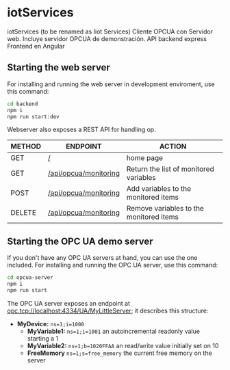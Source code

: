 # iotServices

iotServices (to be renamed as Iiot Services)
Cliente OPCUA con Servidor web.
Incluye servidor OPCUA de demonstración.
API backend express
Frontend en Angular

## Starting the web server

For installing and running the web server in development enviroment, use this command:

```sh
cd backend
npm i
npm run start:dev
```

Webserver also exposes a REST API for handling op.

| METHOD | ENDPOINT                   | ACTION                                  |
| ------ | -------------------------- | --------------------------------------- |
| GET    | [/](#)                     | home page                               |
| GET    | [/api/opcua/monitoring](#) | Return the list of monitored variables  |
| POST   | [/api/opcua/monitoring](#) | Add variables to the monitored items    |
| DELETE | [/api/opcua/monitoring](#) | Remove variables to the monitored items |

## Starting the OPC UA demo server

If you don't have any OPC UA servers at hand, you can use the one included. For installing and running the OPC UA server, use this command:

```sh
cd opcua-server
npm i
npm run start
```

The OPC UA server exposes an endpoint at [opc.tcp://localhost:4334/UA/MyLittleServer](#); it describes this structure:

- **MyDevice:** `ns=1;i=1000`
  - **MyVariable1:** `ns=1;i=1001` an autoincremental readonly value starting a 1
  - **MyVariable2:** `ns=1;b=1020FFAA` an read/write value initially set on 10
  - **FreeMemory** `ns=1;s=free_memory` the current free memory on the server
